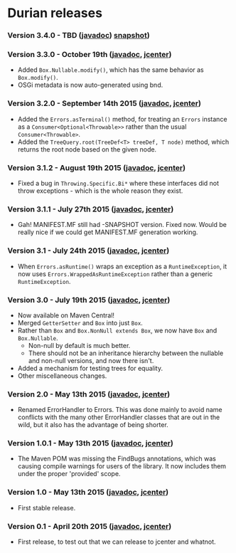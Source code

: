 # Durian releases

### Version 3.4.0 - TBD ([javadoc](http://diffplug.github.io/durian/javadoc/snapshot/)) [snapshot](https://oss.sonatype.org/content/repositories/snapshots/com/diffplug/durian/durian/))

### Version 3.3.0 - October 19th ([javadoc](http://diffplug.github.io/durian/javadoc/3.3.0/), [jcenter](https://bintray.com/diffplug/opensource/durian/3.3.0/view))

* Added `Box.Nullable.modify()`, which has the same behavior as `Box.modify()`.
* OSGi metadata is now auto-generated using bnd.

### Version 3.2.0 - September 14th 2015 ([javadoc](http://diffplug.github.io/durian/javadoc/3.2.0/), [jcenter](https://bintray.com/diffplug/opensource/durian/3.2.0/view))

* Added the `Errors.asTerminal()` method, for treating an `Errors` instance as a `Consumer<Optional<Throwable>>` rather than the usual `Consumer<Throwable>`.
* Added the `TreeQuery.root(TreeDef<T> treeDef, T node)` method, which returns the root node based on the given node.

### Version 3.1.2 - August 19th 2015 ([javadoc](http://diffplug.github.io/durian/javadoc/3.1.2/), [jcenter](https://bintray.com/diffplug/opensource/durian/3.1.2/view))

* Fixed a bug in `Throwing.Specific.Bi*` where these interfaces did not throw exceptions - which is the whole reason they exist.

### Version 3.1.1 - July 27th 2015 ([javadoc](http://diffplug.github.io/durian/javadoc/3.1.1/), [jcenter](https://bintray.com/diffplug/opensource/durian/3.1.1/view))

* Gah! MANIFEST.MF still had -SNAPSHOT version.  Fixed now.  Would be really nice if we could get MANIFEST.MF generation working.

### Version 3.1 - July 24th 2015 ([javadoc](http://diffplug.github.io/durian/javadoc/3.1/), [jcenter](https://bintray.com/diffplug/opensource/durian/3.1/view))

* When `Errors.asRuntime()` wraps an exception as a `RuntimeException`, it now uses `Errors.WrappedAsRuntimeException` rather than a generic `RuntimeException`.

### Version 3.0 - July 19th 2015 ([javadoc](http://diffplug.github.io/durian/javadoc/3.0/), [jcenter](https://bintray.com/diffplug/opensource/durian/3.0/view))

* Now available on Maven Central!
* Merged `GetterSetter` and `Box` into just `Box`.
* Rather than `Box` and `Box.NonNull extends Box`, we now have `Box` and `Box.Nullable`.
	+ Non-null by default is much better.
	+ There should not be an inheritance hierarchy between the nullable and non-null versions, and now there isn't.
* Added a mechanism for testing trees for equality.
* Other miscellaneous changes.

### Version 2.0 - May 13th 2015 ([javadoc](http://diffplug.github.io/durian/javadoc/2.0/), [jcenter](https://bintray.com/diffplug/opensource/durian/2.0/view))

* Renamed ErrorHandler to Errors.  This was done mainly to avoid name conflicts with the many other ErrorHandler classes that are out in the wild, but it also has the advantage of being shorter.

### Version 1.0.1 - May 13th 2015 ([javadoc](http://diffplug.github.io/durian/javadoc/1.0.1/), [jcenter](https://bintray.com/diffplug/opensource/durian/1.0.1/view))

* The Maven POM was missing the FindBugs annotations, which was causing compile warnings for users of the library.  It now includes them under the proper 'provided' scope.

### Version 1.0 - May 13th 2015 ([javadoc](http://diffplug.github.io/durian/javadoc/1.0/), [jcenter](https://bintray.com/diffplug/opensource/durian/1.0/view))

* First stable release.

### Version 0.1 - April 20th 2015 ([javadoc](http://diffplug.github.io/durian/javadoc/0.1/), [jcenter](https://bintray.com/diffplug/opensource/durian/0.1/view))

* First release, to test out that we can release to jcenter and whatnot.
